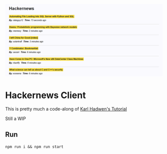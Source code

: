 ![](./screenshot.png)

# Hackernews Client

This is pretty much a code-along of [Karl Hadwen's Tutorial](https://www.youtube.com/watch?v=7DLRJj1YjvQ)

Still a WIP

## Run

`npm run i && npm run start`
